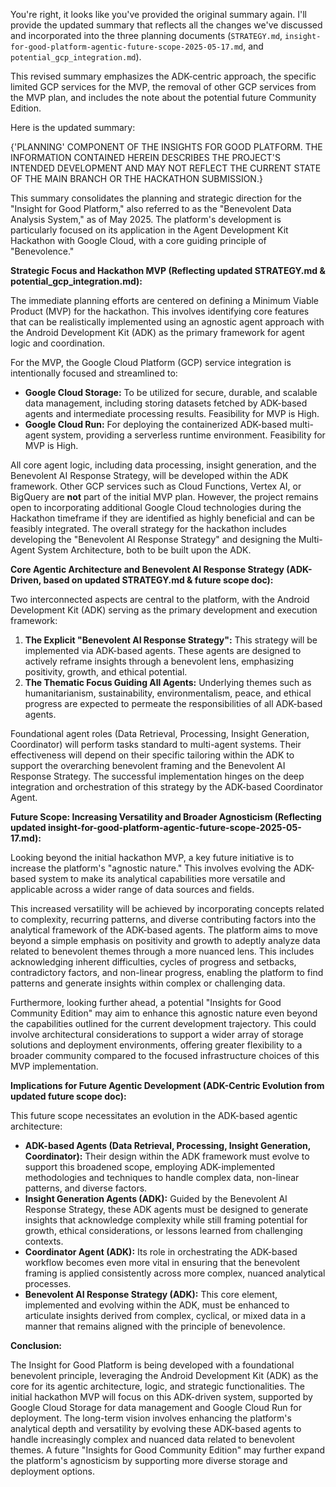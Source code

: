 You're right, it looks like you've provided the original summary again. I'll provide the updated summary that reflects all the changes we've discussed and incorporated into the three planning documents (`STRATEGY.md`, `insight-for-good-platform-agentic-future-scope-2025-05-17.md`, and `potential_gcp_integration.md`).

This revised summary emphasizes the ADK-centric approach, the specific limited GCP services for the MVP, the removal of other GCP services from the MVP plan, and includes the note about the potential future Community Edition.

Here is the updated summary:

{'PLANNING' COMPONENT OF THE INSIGHTS FOR GOOD PLATFORM. THE INFORMATION CONTAINED HEREIN DESCRIBES THE PROJECT'S INTENDED DEVELOPMENT AND MAY NOT REFLECT THE CURRENT STATE OF THE MAIN BRANCH OR THE HACKATHON SUBMISSION.}

This summary consolidates the planning and strategic direction for the "Insight for Good Platform," also referred to as the "Benevolent Data Analysis System," as of May 2025. The platform's development is particularly focused on its application in the Agent Development Kit Hackathon with Google Cloud, with a core guiding principle of "Benevolence."

**Strategic Focus and Hackathon MVP (Reflecting updated STRATEGY.md & potential_gcp_integration.md):**

The immediate planning efforts are centered on defining a Minimum Viable Product (MVP) for the hackathon. This involves identifying core features that can be realistically implemented using an agnostic agent approach with the Android Development Kit (ADK) as the primary framework for agent logic and coordination.

For the MVP, the Google Cloud Platform (GCP) service integration is intentionally focused and streamlined to:
* **Google Cloud Storage:** To be utilized for secure, durable, and scalable data management, including storing datasets fetched by ADK-based agents and intermediate processing results. Feasibility for MVP is High.
* **Google Cloud Run:** For deploying the containerized ADK-based multi-agent system, providing a serverless runtime environment. Feasibility for MVP is High.

All core agent logic, including data processing, insight generation, and the Benevolent AI Response Strategy, will be developed within the ADK framework. Other GCP services such as Cloud Functions, Vertex AI, or BigQuery are **not** part of the initial MVP plan. However, the project remains open to incorporating additional Google Cloud technologies during the Hackathon timeframe if they are identified as highly beneficial and can be feasibly integrated. The overall strategy for the hackathon includes developing the "Benevolent AI Response Strategy" and designing the Multi-Agent System Architecture, both to be built upon the ADK.

**Core Agentic Architecture and Benevolent AI Response Strategy (ADK-Driven, based on updated STRATEGY.md & future scope doc):**

Two interconnected aspects are central to the platform, with the Android Development Kit (ADK) serving as the primary development and execution framework:
1.  **The Explicit "Benevolent AI Response Strategy":** This strategy will be implemented via ADK-based agents. These agents are designed to actively reframe insights through a benevolent lens, emphasizing positivity, growth, and ethical potential.
2.  **The Thematic Focus Guiding All Agents:** Underlying themes such as humanitarianism, sustainability, environmentalism, peace, and ethical progress are expected to permeate the responsibilities of all ADK-based agents.

Foundational agent roles (Data Retrieval, Processing, Insight Generation, Coordinator) will perform tasks standard to multi-agent systems. Their effectiveness will depend on their specific tailoring within the ADK to support the overarching benevolent framing and the Benevolent AI Response Strategy. The successful implementation hinges on the deep integration and orchestration of this strategy by the ADK-based Coordinator Agent.

**Future Scope: Increasing Versatility and Broader Agnosticism (Reflecting updated insight-for-good-platform-agentic-future-scope-2025-05-17.md):**

Looking beyond the initial hackathon MVP, a key future initiative is to increase the platform's "agnostic nature." This involves evolving the ADK-based system to make its analytical capabilities more versatile and applicable across a wider range of data sources and fields.

This increased versatility will be achieved by incorporating concepts related to complexity, recurring patterns, and diverse contributing factors into the analytical framework of the ADK-based agents. The platform aims to move beyond a simple emphasis on positivity and growth to adeptly analyze data related to benevolent themes through a more nuanced lens. This includes acknowledging inherent difficulties, cycles of progress and setbacks, contradictory factors, and non-linear progress, enabling the platform to find patterns and generate insights within complex or challenging data.

Furthermore, looking further ahead, a potential "Insights for Good Community Edition" may aim to enhance this agnostic nature even beyond the capabilities outlined for the current development trajectory. This could involve architectural considerations to support a wider array of storage solutions and deployment environments, offering greater flexibility to a broader community compared to the focused infrastructure choices of this MVP implementation.

**Implications for Future Agentic Development (ADK-Centric Evolution from updated future scope doc):**

This future scope necessitates an evolution in the ADK-based agentic architecture:
* **ADK-based Agents (Data Retrieval, Processing, Insight Generation, Coordinator):** Their design within the ADK framework must evolve to support this broadened scope, employing ADK-implemented methodologies and techniques to handle complex data, non-linear patterns, and diverse factors.
* **Insight Generation Agents (ADK):** Guided by the Benevolent AI Response Strategy, these ADK agents must be designed to generate insights that acknowledge complexity while still framing potential for growth, ethical considerations, or lessons learned from challenging contexts.
* **Coordinator Agent (ADK):** Its role in orchestrating the ADK-based workflow becomes even more vital in ensuring that the benevolent framing is applied consistently across more complex, nuanced analytical processes.
* **Benevolent AI Response Strategy (ADK):** This core element, implemented and evolving within the ADK, must be enhanced to articulate insights derived from complex, cyclical, or mixed data in a manner that remains aligned with the principle of benevolence.

**Conclusion:**

The Insight for Good Platform is being developed with a foundational benevolent principle, leveraging the Android Development Kit (ADK) as the core for its agentic architecture, logic, and strategic functionalities. The initial hackathon MVP will focus on this ADK-driven system, supported by Google Cloud Storage for data management and Google Cloud Run for deployment. The long-term vision involves enhancing the platform's analytical depth and versatility by evolving these ADK-based agents to handle increasingly complex and nuanced data related to benevolent themes. A future "Insights for Good Community Edition" may further expand the platform's agnosticism by supporting more diverse storage and deployment options.
